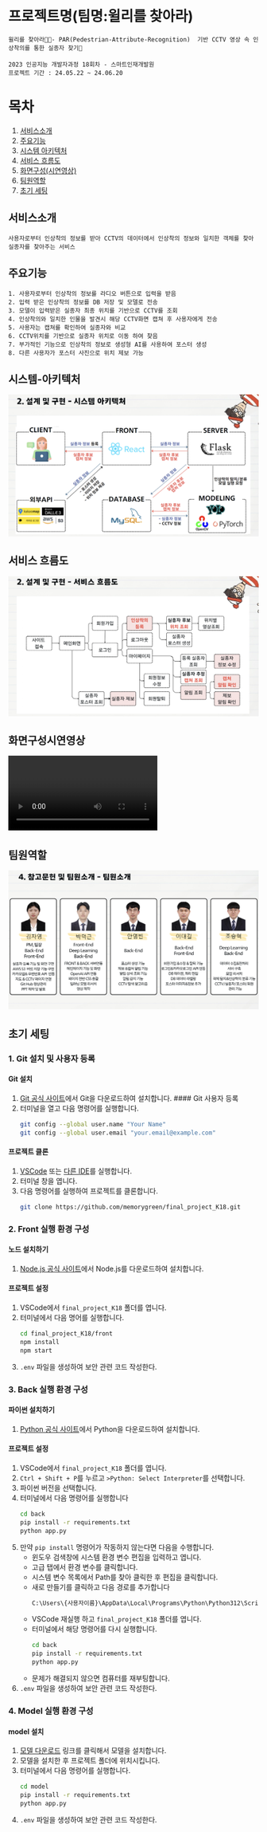 # 프로젝트명(팀명:윌리를 찾아라)
    윌리를 찾아라👕👖- PAR(Pedestrian-Attribute-Recognition)  기반 CCTV 영상 속 인상착의를 통한 실종자 찾기🎥
    
    2023 인공지능 개발자과정 18회차 - 스마트인재개발원
    프로젝트 기간 : 24.05.22 ~ 24.06.20

# 목차
1. [서비스소개](#서비스소개)
2. [주요기능](#주요기능)
3. [시스템 아키텍처](#시스템-아키텍처)
4. [서비스 흐름도](#서비스-흐름도)
5. [화면구성(시연영상)](#화면구성시연영상) 
6. [팀원역할](#팀원역할)
7. [초기 세팅](#초기-세팅)



## 서비스소개
    사용자로부터 인상착의 정보를 받아 CCTV의 데이터에서 인상착의 정보와 일치한 객체를 찾아 실종자를 찾아주는 서비스
## 주요기능
    1. 사용자로부터 인상착의 정보를 라디오 버튼으로 입력을 받음
    2. 입력 받은 인상착의 정보를 DB 저장 및 모델로 전송
    3. 모델이 입력받은 실종자 최종 위치를 기반으로 CCTV를 조회
    4. 인상착의와 일치한 인물을 발견시 해당 CCTV화면 캡쳐 후 사용자에게 전송
    5. 사용자는 캡쳐를 확인하여 실종자와 비교
    6. CCTV위치를 기반으로 실종자 위치로 이동 하여 찾음
    7. 부가적인 기능으로 인상착의 정보로 생성형 AI를 사용하여 포스터 생성 
    8. 다른 사용자가 포스터 사진으로 위치 제보 가능

## 시스템-아키텍처
![alt text](/assets/image.png)

## 서비스 흐름도
![alt text](/assets/image-1.png)

## 화면구성시연영상
<video controls src="assets/Demo.mp4" title="Title"></video>

## 팀원역할
![alt text](/assets/image-2.png)

## 초기 세팅
### 1. Git 설치 및 사용자 등록
#### Git 설치
   1. <a href="https://git-scm.com/download/win/" target="_blank">Git 공식 사이트</a>에서 Git을 다운로드하여 설치합니다.
    #### Git 사용자 등록
1. 터미널을 열고 다음 명령어를 실행합니다.
    ```sh
    git config --global user.name "Your Name"
    git config --global user.email "your.email@example.com"
    ```
#### 프로젝트 클론
1. <a href="https://code.visualstudio.com/download" target="_blank">VSCode</a> 또는 <a href="https://www.cursor.com/" target="_blank">다른 IDE</a>를 실행합니다.
2. 터미널 창을 엽니다.
3. 다음 명령어를 실행하여 프로젝트를 클론합니다.
    ```sh
    git clone https://github.com/memorygreen/final_project_K18.git
    ```

### 2. Front 실행 환경 구성
#### 노드 설치하기
1. <a href="https://nodejs.org/en" target="_blank">Node.js 공식 사이트</a>에서 Node.js를 다운로드하여 설치합니다.

#### 프로젝트 설정
1. VSCode에서 `final_project_K18` 폴더를 엽니다.
2. 터미널에서 다음 명어를 실행합니다.
    ```sh
    cd final_project_K18/front
    npm install
    npm start
    ```
3. `.env` 파일을 생성하여 보안 관련 코드 작성한다.

### 3. Back 실행 환경 구성
#### 파이썬 설치하기
1. <a href="https://www.python.org/downloads/" target="_blank">Python 공식 사이트</a>에서 Python을 다운로드하여 설치합니다.

#### 프로젝트 설정
1.  VSCode에서 `final_project_K18` 폴더를 엽니다.
2. `Ctrl + Shift + P`를 누르고 `>Python: Select Interpreter`를 선택합니다.
3. 파이썬 버전을 선택합니다.
4. 터미널에서 다음 명령어를 실행합니다
    ```sh
    cd back
    pip install -r requirements.txt
    python app.py
    ```
5. 만약 `pip install` 명령어가 작동하지 않는다면 다음을 수행합니다.
    - 윈도우 검색창에 시스템 환경 변수 편집을 입력하고 엽니다.
    - 고급 탭에서 환경 변수를 클릭합니다.
    - 시스템 변수 목록에서 Path를 찾아 클릭한 후 편집을 클릭합니다.
    - 새로 만들기를 클릭하고 다음 경로를 추가합니다
         ```sh
         C:\Users\{사용자이름}\AppData\Local\Programs\Python\Python312\Scripts
         ```  
    - VSCode 재실행 하고 `final_project_K18` 폴더를 엽니다.
    - 터미널에서 해당 명령어를 다시 실행합니다.
      ```sh
      cd back
      pip install -r requirements.txt
      python app.py
      ```
   - 문제가 해결되지 않으면 컴퓨터를 재부팅합니다.
6. `.env` 파일을 생성하여 보안 관련 코드 작성한다.


### 4. Model 실행 환경 구성
#### model 설치
1. <a href="https://www.dropbox.com/scl/fo/e1l7kwn6qdnu91auiw13m/AIQCWlAnK3vJwwoc7pgUak4?rlkey=1e6pwpoa3x14nk6fmg8ewhvva&st=8ydslwcc&dl=0" target="_blank">모델 다운로드</a> 링크를 클릭해서 모델을 설치합니다.
2. 모델을 설치한 후 프로젝트 폴더에 위치시킵니다.
3. 터미널에서 다음 명령어를 실행합니다.
    ```sh
    cd model
    pip install -r requirements.txt
    python app.py
    ``` 
4. `.env` 파일을 생성하여 보안 관련 코드 작성한다.
